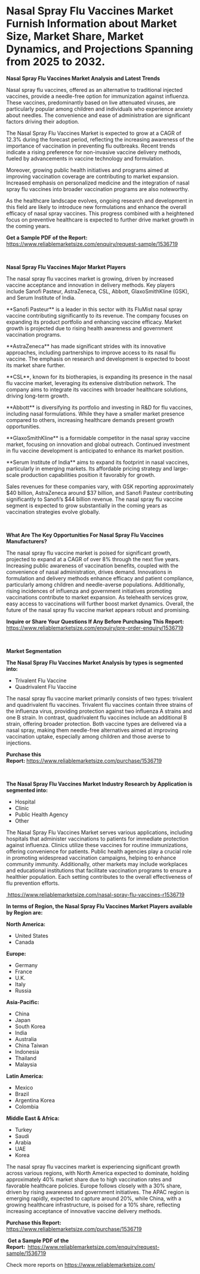 <p><h1>Nasal Spray Flu Vaccines Market Furnish Information about Market Size, Market Share, Market Dynamics, and Projections Spanning from 2025 to 2032.</h1></p><p><strong>Nasal Spray Flu Vaccines Market Analysis and Latest Trends</strong></p>
<p><p>Nasal spray flu vaccines, offered as an alternative to traditional injected vaccines, provide a needle-free option for immunization against influenza. These vaccines, predominantly based on live attenuated viruses, are particularly popular among children and individuals who experience anxiety about needles. The convenience and ease of administration are significant factors driving their adoption. </p><p>The Nasal Spray Flu Vaccines Market is expected to grow at a CAGR of 12.3% during the forecast period, reflecting the increasing awareness of the importance of vaccination in preventing flu outbreaks. Recent trends indicate a rising preference for non-invasive vaccine delivery methods, fueled by advancements in vaccine technology and formulation. </p><p>Moreover, growing public health initiatives and programs aimed at improving vaccination coverage are contributing to market expansion. Increased emphasis on personalized medicine and the integration of nasal spray flu vaccines into broader vaccination programs are also noteworthy. </p><p>As the healthcare landscape evolves, ongoing research and development in this field are likely to introduce new formulations and enhance the overall efficacy of nasal spray vaccines. This progress combined with a heightened focus on preventive healthcare is expected to further drive market growth in the coming years.</p></p>
<p><strong>Get a Sample PDF of the Report:&nbsp;</strong> <a href="https://www.reliablemarketsize.com/enquiry/request-sample/1536719?utm_campaign=1103&utm_medium=2&utm_source=Github&utm_content=ia&utm_term=09032025&utm_id=nasal-spray-flu-vaccines">https://www.reliablemarketsize.com/enquiry/request-sample/1536719</a></p>
<p>&nbsp;</p>
<p><strong>Nasal Spray Flu Vaccines Major Market Players</strong></p>
<p><p>The nasal spray flu vaccines market is growing, driven by increased vaccine acceptance and innovation in delivery methods. Key players include Sanofi Pasteur, AstraZeneca, CSL, Abbott, GlaxoSmithKline (GSK), and Serum Institute of India.</p><p>**Sanofi Pasteur** is a leader in this sector with its FluMist nasal spray vaccine contributing significantly to its revenue. The company focuses on expanding its product portfolio and enhancing vaccine efficacy. Market growth is projected due to rising health awareness and government vaccination programs.</p><p>**AstraZeneca** has made significant strides with its innovative approaches, including partnerships to improve access to its nasal flu vaccine. The emphasis on research and development is expected to boost its market share further.</p><p>**CSL**, known for its biotherapies, is expanding its presence in the nasal flu vaccine market, leveraging its extensive distribution network. The company aims to integrate its vaccines with broader healthcare solutions, driving long-term growth.</p><p>**Abbott** is diversifying its portfolio and investing in R&D for flu vaccines, including nasal formulations. While they have a smaller market presence compared to others, increasing healthcare demands present growth opportunities.</p><p>**GlaxoSmithKline** is a formidable competitor in the nasal spray vaccine market, focusing on innovation and global outreach. Continued investment in flu vaccine development is anticipated to enhance its market position.</p><p>**Serum Institute of India** aims to expand its footprint in nasal vaccines, particularly in emerging markets. Its affordable pricing strategy and large-scale production capabilities position it favorably for growth.</p><p>Sales revenues for these companies vary, with GSK reporting approximately $40 billion, AstraZeneca around $37 billion, and Sanofi Pasteur contributing significantly to Sanofi’s $44 billion revenue. The nasal spray flu vaccine segment is expected to grow substantially in the coming years as vaccination strategies evolve globally.</p></p>
<p>&nbsp;</p>
<p><strong>What Are The Key Opportunities For Nasal Spray Flu Vaccines Manufacturers?</strong></p>
<p><p>The nasal spray flu vaccine market is poised for significant growth, projected to expand at a CAGR of over 8% through the next five years. Increasing public awareness of vaccination benefits, coupled with the convenience of nasal administration, drives demand. Innovations in formulation and delivery methods enhance efficacy and patient compliance, particularly among children and needle-averse populations. Additionally, rising incidences of influenza and government initiatives promoting vaccinations contribute to market expansion. As telehealth services grow, easy access to vaccinations will further boost market dynamics. Overall, the future of the nasal spray flu vaccine market appears robust and promising.</p></p>
<p><strong>Inquire or Share Your Questions If Any Before Purchasing This Report:</strong> <a href="https://www.reliablemarketsize.com/enquiry/pre-order-enquiry/1536719?utm_campaign=1103&utm_medium=2&utm_source=Github&utm_content=ia&utm_term=09032025&utm_id=nasal-spray-flu-vaccines">https://www.reliablemarketsize.com/enquiry/pre-order-enquiry/1536719</a></p>
<p>&nbsp;</p>
<p><strong>Market Segmentation</strong></p>
<p><strong>The Nasal Spray Flu Vaccines Market Analysis by types is segmented into:</strong></p>
<p><ul><li>Trivalent Flu Vaccine</li><li>Quadrivalent Flu Vaccine</li></ul></p>
<p><p>The nasal spray flu vaccine market primarily consists of two types: trivalent and quadrivalent flu vaccines. Trivalent flu vaccines contain three strains of the influenza virus, providing protection against two influenza A strains and one B strain. In contrast, quadrivalent flu vaccines include an additional B strain, offering broader protection. Both vaccine types are delivered via a nasal spray, making them needle-free alternatives aimed at improving vaccination uptake, especially among children and those averse to injections.</p></p>
<p><strong>Purchase this Report:&nbsp;</strong><a href="https://www.reliablemarketsize.com/purchase/1536719?utm_campaign=1103&utm_medium=2&utm_source=Github&utm_content=ia&utm_term=09032025&utm_id=nasal-spray-flu-vaccines">https://www.reliablemarketsize.com/purchase/1536719</a></p>
<p>&nbsp;</p>
<p><strong>The Nasal Spray Flu Vaccines Market Industry Research by Application is segmented into:</strong></p>
<p><ul><li>Hospital</li><li>Clinic</li><li>Public Health Agency</li><li>Other</li></ul></p>
<p><p>The Nasal Spray Flu Vaccines Market serves various applications, including hospitals that administer vaccinations to patients for immediate protection against influenza. Clinics utilize these vaccines for routine immunizations, offering convenience for patients. Public health agencies play a crucial role in promoting widespread vaccination campaigns, helping to enhance community immunity. Additionally, other markets may include workplaces and educational institutions that facilitate vaccination programs to ensure a healthier population. Each setting contributes to the overall effectiveness of flu prevention efforts.</p></p>
<p><a href="https://www.reliablemarketsize.com/nasal-spray-flu-vaccines-r1536719?utm_campaign=1103&utm_medium=2&utm_source=Github&utm_content=ia&utm_term=09032025&utm_id=nasal-spray-flu-vaccines">&nbsp;https://www.reliablemarketsize.com/nasal-spray-flu-vaccines-r1536719</a></p>
<p><strong>In terms of Region, the Nasal Spray Flu Vaccines Market Players available by Region are:</strong></p>
<p>
    <p> <strong> North America: </strong>
        <ul>
            <li>United States</li>
            <li>Canada</li>
        </ul>
        </p> 
    <p> <strong> Europe: </strong>
        <ul>
            <li>Germany</li>
            <li>France</li>
            <li>U.K.</li>
            <li>Italy</li>
            <li>Russia</li>
        </ul>
        </p> 
    <p> <strong> Asia-Pacific: </strong>
        <ul>
            <li>China</li>
            <li>Japan</li>
            <li>South Korea</li>
            <li>India</li>
            <li>Australia</li>
            <li>China Taiwan</li>
            <li>Indonesia</li>
            <li>Thailand</li>
            <li>Malaysia</li>
        </ul>
        </p> 
    <p> <strong> Latin America: </strong>
        <ul>
            <li>Mexico</li>
            <li>Brazil</li>
            <li>Argentina Korea</li>
            <li>Colombia</li>
        </ul>
        </p> 
    <p> <strong> Middle East & Africa: </strong>
        <ul>
            <li>Turkey</li>
            <li>Saudi</li>
            <li>Arabia</li>
            <li>UAE</li>
            <li>Korea</li>
        </ul>
    </p>
    </p>
<p><p>The nasal spray flu vaccines market is experiencing significant growth across various regions, with North America expected to dominate, holding approximately 40% market share due to high vaccination rates and favorable healthcare policies. Europe follows closely with a 30% share, driven by rising awareness and government initiatives. The APAC region is emerging rapidly, expected to capture around 20%, while China, with a growing healthcare infrastructure, is poised for a 10% share, reflecting increasing acceptance of innovative vaccine delivery methods.</p></p>
<p><strong>Purchase this Report: </strong><a href="https://www.reliablemarketsize.com/purchase/1536719?utm_campaign=1103&utm_medium=2&utm_source=Github&utm_content=ia&utm_term=09032025&utm_id=nasal-spray-flu-vaccines">https://www.reliablemarketsize.com/purchase/1536719</a></p>
<p>&nbsp;<strong>Get a Sample PDF of the Report:&nbsp;&nbsp;</strong><a href="https://www.reliablemarketsize.com/enquiry/request-sample/1536719?utm_campaign=1103&utm_medium=2&utm_source=Github&utm_content=ia&utm_term=09032025&utm_id=nasal-spray-flu-vaccines">https://www.reliablemarketsize.com/enquiry/request-sample/1536719</a></p>
<p><strong></strong></p>
<p>Check more reports on <a href="https://www.reliablemarketsize.com/?utm_campaign=1103&utm_medium=2&utm_source=Github&utm_content=ia&utm_term=09032025&utm_id=nasal-spray-flu-vaccines">https://www.reliablemarketsize.com/</a></p>